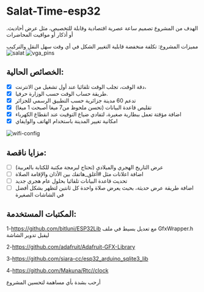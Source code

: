 # Salat-Time-esp32
.الهدف من المشروع تصميم ساعة عصرية اقتصادية وقابلة للتخصيص، مثل عرض أحاديث أو أذكار أو مواقيت المحاضرات

مميزات المشروع:
تكلفة منخفضة
قابلية التغيير الشكل في أي وقت
سهل النقل والتركيب
![salat](https://raw.githubusercontent.com/ens4dz/Salat-Time-esp32/master/salat_art.jpg)
![vga_pins](https://raw.githubusercontent.com/ens4dz/Salat-Time-esp32/master/vga_pins.jpg)

## الخصائص الحالية:
- [x] دقة الوقت، تجلب الوقت تلقائيا عند أول تشغيل من الانترنت، 
- [x] طريقة حساب الوقت حسب الوزارة حرفيا.
- [x] تدعم 60 مدينة جزائرية حسب التطبيق الرسمي للجزائر
- [x] تقليص قاعدة البيانات (تحسن ملحوظ من7 ميغا أصبحت 1 ميغا)
- [x] اضافة مؤقتة تعمل ببطارية صغيرة، لتفادي ضياع التوقيت عند انقطاع الكهرباء 
- [x] امكانية تغيير المدينة باستخدام الهاتف والوايفاي

![wifi-config](https://raw.githubusercontent.com/ens4dz/Salat-Time-esp32/master/Screenshot_2020-07-16-12-28-24-966_com.android.chrome.jpg)



## مزايا ناقصة:
- [ ] عرض التاريخ الهجري والميلادي (تحتاج لبرمجة مكتبة للكتابة بالعربية)
- [ ] اضافة اعلانات مثل #أغلق_هاتفك بين الأذان والإقامة الصلاة
- [ ] تحديث قاعدة البيانات تلقائيا بحلول عام هجري جديد
- [ ] اضافة طريقة عرض حديثة، بحيث يعرض صلاة واحدة كل ثانتين لتظهر بشكل أفضل في الشاشات الصغيرة

## المكتبات المستخدمة:

1-https://github.com/bitluni/ESP32Lib 
مع تعديل بسيط في ملف GfxWrapper.h 
ليقبل تدوير الشاشة 

2-https://github.com/adafruit/Adafruit-GFX-Library

3-https://github.com/siara-cc/esp32_arduino_sqlite3_lib

4-https://github.com/Makuna/Rtc//clock 

أرحب بشدة بأي مساهمة لتحسين المشروع
